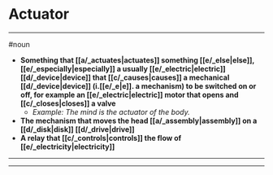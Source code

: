 # Actuator
---
#noun
- **Something that [[a/_actuates|actuates]] something [[e/_else|else]], [[e/_especially|especially]] a usually [[e/_electric|electric]] [[d/_device|device]] that [[c/_causes|causes]] a mechanical [[d/_device|device]] (i.[[e/_e|e]]. a mechanism) to be switched on or off, for example an [[e/_electric|electric]] motor that opens and [[c/_closes|closes]] a valve**
	- _Example: The mind is the actuator of the body._
- **The mechanism that moves the head [[a/_assembly|assembly]] on a [[d/_disk|disk]] [[d/_drive|drive]]**
- **A relay that [[c/_controls|controls]] the flow of [[e/_electricity|electricity]]**
---
---
